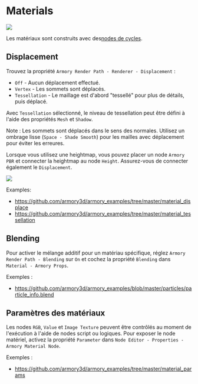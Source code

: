 # Materials

<img src="./graphics/img/materials.jpg">


Les matériaux sont construits avec des[nodes de cycles](https://docs.blender.org/manual/en/dev/render/cycles/nodes/index.html).

## Displacement

Trouvez la propriété `Armory Render Path - Renderer - Displacement` :
- `Off` - Aucun déplacement effectué.
- `Vertex` - Les sommets sont déplacés.
- `Tessellation` - Le maillage est d'abord "tessellé" pour plus de détails, puis déplacé.

Avec `Tessellation` sélectionné, le niveau de tessellation peut être défini à l'aide des propriétés `Mesh` et `Shadow`.

Note : Les sommets sont déplacés dans le sens des normales. Utilisez un ombrage lisse (`Space - Shade Smooth`) pour les mailles avec déplacement pour éviter les erreures.

Lorsque vous utilisez une heightmap, vous pouvez placer un node `Armory PBR` et connecter la heightmap au node `Height`. Assurez-vous de connecter également le `Displacement`.

<img src="./graphics/img/displace.png">

Examples:
- https://github.com/armory3d/armory_examples/tree/master/material_displace
- https://github.com/armory3d/armory_examples/tree/master/material_tessellation

## Blending


Pour activer le mélange additif pour un matériau spécifique, réglez `Armory Render Path - Blending` sur `On` et cochez la propriété `Blending` dans `Material - Armory Props`.

Exemples :
- https://github.com/armory3d/armory_examples/blob/master/particles/particle_info.blend

## Paramètres des matériaux

Les nodes `RGB`, `Value` et `Image Texture` peuvent être contrôlés au moment de l'exécution à l'aide de nodes script ou logiques. Pour exposer le node matériel, activez la propriété `Parameter` dans `Node Editor - Properties - Armory Material Node`.

Exemples :
- https://github.com/armory3d/armory_examples/tree/master/material_params
